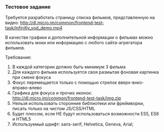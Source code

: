 ### Тестовое задание

Требуется разработать страницу списка фильмов, представленную на видео: http://dl.micro.im/common/frontend-test-task/infinitly_vod_demo.mp4

В качестве графики и дополнительной информации о фильмах можно использовать моки или информацию с любого сайта-агрегатора фильмов.

Требования:

1. В каждой категории должно быть минимум 3 фильма
2. Для каждого фильма используется своя размытая фоновая картинка при смене фокуса
3. Фокус перемещается только с помощью стрелок вверх-вниз-вправо-влево
4. Графика для фокуса и прочих иконок: http://dl.micro.im/common/frontend-test-task/img.zip
5. Нельзя использовать сторонние библиотеки или фреймворки, писать только на чистом JS/CSS/HTML
6. Будет плюсом, если НЕ будут использоваться возможности ES5, ES6 и HTML5
7. Используемый шрифт: sans-serif, Helvetica, Geneva, Arial;
